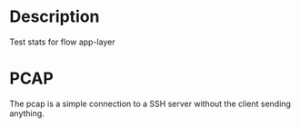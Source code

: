 # Description

Test stats for flow app-layer

# PCAP

The pcap is a simple connection to a SSH server without the client sending anything.
